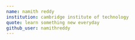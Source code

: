 ```yaml
---
name: namith reddy
institution: cambridge institute of technology
quote: learn something new everyday
github_user: namithreddy
---
```


